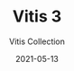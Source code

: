 ---
subtitle: "Vitis Collection"
image_secondary: "img/ff1abd1ed9e2e633dea66b3aca0b8babae2056ea-2400x1200.png"
description: "Designed%20so%20that%20no%20two%20installations%20are%20exactly%20alike%2C%A0Vitis%2C%20is%20a%20draped%20modular%20statement%20chandelier%20with%20endless%20customizable%20possibilities.%20Its%20flexible%2C%20translucent%20cables%20accommodate%20blown-glass%20orbs%20at%20various%20heights%2C%20giving%20the%20appearance%20of%20lights%20floating%20in%20space."
category: "Chandeliers"
designer: "Rbw"
tags: 
  - "Chandeliers"
title: "Vitis 3"
href: "https://rbw.com/products/vitis-3/iv-cb-aa01-27-120_tr_dex"
image_primary: "img/VS-3_default.jpg"
manufacturer: "Rich Brilliant Willing"
slug: "/manufacturers/rbw/chandeliers/rbw-vitis-3"
date: "2021-05-13"
---